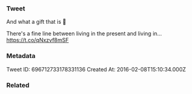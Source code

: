 ### Tweet
And what a gift that is 💜 

There's a fine line between living in the present and living in… https://t.co/qNxzvf8mSF

### Metadata
Tweet ID: 696712733178331136
Created At: 2016-02-08T15:10:34.000Z

### Related

